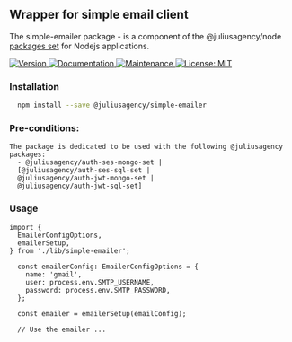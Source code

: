 ## Wrapper for simple email client

The simple-emailer package - is a component of the @juliusagency/node [packages set](https://github.com/JuliusAgency/node-packages-set) for Nodejs applications.  

<p>
  <a href="https://www.npmjs.com/package/@juliusagency/simple-emailer" target="_blank">
    <img alt="Version" src="https://img.shields.io/npm/v/@juliusagency/simple-emailer.svg">
  </a>
  <a href="https://github.com/JuliusAgency/simple-emailer#readme" target="_blank">
    <img alt="Documentation" src="https://img.shields.io/badge/documentation-yes-brightgreen.svg" />
  </a>
  <a href="https://github.com/JuliusAgency/simple-emailer/graphs/commit-activity" target="_blank">
    <img alt="Maintenance" src="https://img.shields.io/badge/Maintained%3F-yes-green.svg" />
  </a>
  <a href="https://github.com/JuliusAgency/simple-emailer/blob/master/LICENSE" target="_blank">
    <img alt="License: MIT" src="https://img.shields.io/badge/License-MIT-yellow.svg" />
  </a>
</p>

### Installation
```bash
  npm install --save @juliusagency/simple-emailer
```

### Pre-conditions:
```
The package is dedicated to be used with the following @juliusagency packages:
  - @juliusagency/auth-ses-mongo-set |
  [@juliusagency/auth-ses-sql-set |  
  @juliusagency/auth-jwt-mongo-set |  
  @juliusagency/auth-jwt-sql-set]
```

### Usage 
```
import {
  EmailerConfigOptions,
  emailerSetup,
} from './lib/simple-emailer';

  const emailerConfig: EmailerConfigOptions = {
    name: 'gmail',
    user: process.env.SMTP_USERNAME,
    password: process.env.SMTP_PASSWORD,
  };

  const emailer = emailerSetup(emailConfig);

  // Use the emailer ...
```